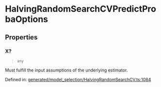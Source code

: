 # HalvingRandomSearchCVPredictProbaOptions

## Properties

### X?

> `any`

Must fulfill the input assumptions of the underlying estimator.

Defined in:  [generated/model\_selection/HalvingRandomSearchCV.ts:1084](https://github.com/transitive-bullshit/scikit-learn-ts/blob/122b3c0/packages/sklearn/src/generated/model_selection/HalvingRandomSearchCV.ts#L1084)
